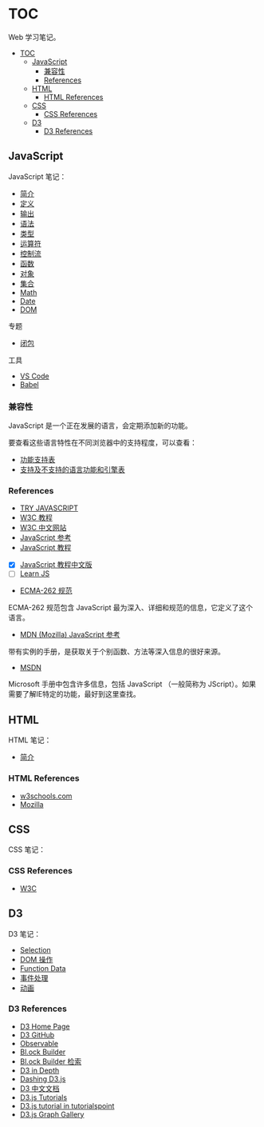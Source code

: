 # TOC

Web 学习笔记。

- [TOC](#toc)
  - [JavaScript](#javascript)
    - [兼容性](#%e5%85%bc%e5%ae%b9%e6%80%a7)
    - [References](#references)
  - [HTML](#html)
    - [HTML References](#html-references)
  - [CSS](#css)
    - [CSS References](#css-references)
  - [D3](#d3)
    - [D3 References](#d3-references)

## JavaScript

JavaScript 笔记：

- [简介](tutorial/1_intro.md)
- [定义](tutorial/2_script.md)
- [输出](tutorial/3_output.md)
- [语法](tutorial/4_syntax.md)
- [类型](tutorial/5_data_types.md)
- [运算符](tutorial/6_operators.md)
- [控制流](tutorial/7_codeflow.md)
- [函数](tutorial/8_function.md)
- [对象](tutorial/10_object.md)
- [集合](tutorial/11_collect.md)
- [Math](tutorial/12_math.md)
- [Date](tutorial/13_date.md)
- [DOM](tutorial/14_dom.md)

专题

- [闭包](tutorial/../javascript_notes/18_closure.md)

工具

- [VS Code](tutorial/vscode.md)
- [Babel](https://babeljs.io/)

### 兼容性

JavaScript 是一个正在发展的语言，会定期添加新的功能。

要查看这些语言特性在不同浏览器中的支持程度，可以查看：

- [功能支持表](https://caniuse.com/)
- [支持及不支持的语言功能和引擎表](https://kangax.github.io/compat-table/es6/)

### References

- [TRY JAVASCRIPT](https://www.javascript.com/)
- [W3C 教程](https://www.w3schools.com/js/)
- [W3C 中文网站](https://www.w3school.com.cn/js/js_examples.asp)
- [JavaScript 参考](https://www.w3schools.com/jsref/default.asp)
- [JavaScript 教程](https://javascript.info/)
- [x] [JavaScript 教程中文版](https://zh.javascript.info/)
- [ ] [Learn JS](https://www.learn-js.org/)
- [ECMA-262 规范](https://tc39.es/ecma262/)

ECMA-262 规范包含 JavaScript 最为深入、详细和规范的信息，它定义了这个语言。

- [MDN (Mozilla) JavaScript 参考](https://developer.mozilla.org/en-US/docs/Web/JavaScript/Reference)

带有实例的手册，是获取关于个别函数、方法等深入信息的很好来源。

- [MSDN](http://msdn.microsoft.com/)

Microsoft 手册中包含许多信息，包括 JavaScript （一般简称为 JScript）。如果需要了解IE特定的功能，最好到这里查找。

## HTML

HTML 笔记：

- [简介](html_notes/1_intro.md)

### HTML References

- [w3schools.com](https://www.w3schools.com/html/)
- [Mozilla](https://developer.mozilla.org/zh-CN/docs/Web/HTML)

## CSS

CSS 笔记：

### CSS References

- [W3C](https://www.w3schools.com/css/default.asp
)

## D3

D3 笔记：

- [Selection](d3_notes/1_selection.md)
- [DOM 操作](d3_notes/2_dom_manipulation.md)
- [Function Data](d3_notes/3_function_data.md)
- [事件处理](d3_notes/4_event_handing.md)
- [动画](d3_notes/5_animation.md)

### D3 References

- [D3 Home Page](https://d3js.org/)
- [D3 GitHub](https://github.com/d3/d3)
- [Observable](https://observablehq.com/)
- [Bl.ock Builder](https://blockbuilder.org/)
- [Bl.ock Builder 检索](https://blockbuilder.org/search)
- [D3 in Depth](https://www.d3indepth.com/)
- [Dashing D3.js](https://www.dashingd3js.com/table-of-contents)
- [D3 中文文档](https://github.com/xswei/d3js_doc)
- [D3.js Tutorials](https://www.tutorialsteacher.com/d3js)
- [D3.js tutorial in tutorialspoint](https://www.tutorialspoint.com/d3js/index.htm)
- [D3.js Graph Gallery](https://www.d3-graph-gallery.com/all.html)
